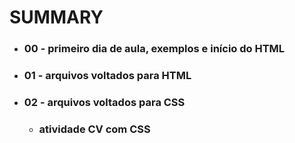 # SUMMARY

- ### 00 - primeiro dia de aula, exemplos e início do HTML
- ### 01 - arquivos voltados para HTML
- ### 02 - arquivos voltados para CSS
  - ### atividade CV com CSS
